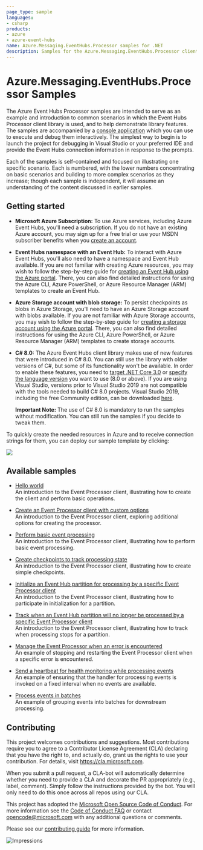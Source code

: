 ```yaml
---
page_type: sample
languages:
- csharp
products:
- azure
- azure-event-hubs
name: Azure.Messaging.EventHubs.Processor samples for .NET
description: Samples for the Azure.Messaging.EventHubs.Processor client library
---
```


# Azure.Messaging.EventHubs.Processor Samples

The  Azure Event Hubs Processor samples are intended to serve as an example and introduction to common scenarios in which the Event Hubs Processor client library is used, and to help demonstrate library features.  The samples are accompanied by a [console application](./Program.cs) which you can use to execute and debug them interactively.  The simplest way to begin is to launch the project for debugging in Visual Studio or your preferred IDE and provide the Event Hubs connection information in response to the prompts.

Each of the samples is self-contained and focused on illustrating one specific scenario.  Each is numbered, with the lower numbers concentrating on basic scenarios and building to more complex scenarios as they increase; though each sample is independent, it will assume an understanding of the content discussed in earlier samples.

## Getting started

- **Microsoft Azure Subscription:**  To use Azure services, including Azure Event Hubs, you'll need a subscription.  If you do not have an existing Azure account, you may sign up for a free trial or use your MSDN subscriber benefits when you [create an account](https://account.windowsazure.com/Home/Index).

- **Event Hubs namespace with an Event Hub:** To interact with Azure Event Hubs, you'll also need to have a namespace and Event Hub available.  If you are not familiar with creating Azure resources, you may wish to follow the step-by-step guide for [creating an Event Hub using the Azure portal](https://docs.microsoft.com/en-us/azure/event-hubs/event-hubs-create).  There, you can also find detailed instructions for using the Azure CLI, Azure PowerShell, or Azure Resource Manager (ARM) templates to create an Event Hub.

- **Azure Storage account with blob storage:** To persist checkpoints as blobs in Azure Storage, you'll need to have an Azure Storage account with blobs available.  If you are not familiar with Azure Storage accounts, you may wish to follow the step-by-step guide for [creating a storage account using the Azure portal](https://docs.microsoft.com/en-us/azure/storage/common/storage-quickstart-create-account?toc=%2Fazure%2Fstorage%2Fblobs%2Ftoc.json&tabs=azure-portal).  There, you can also find detailed instructions for using the Azure CLI, Azure PowerShell, or Azure Resource Manager (ARM) templates to create storage accounts.

- **C# 8.0:** The Azure Event Hubs client library makes use of new features that were introduced in C# 8.0.  You can still use the library with older versions of C#, but some of its functionality won't be available.  In order to enable these features, you need to [target .NET Core 3.0](https://docs.microsoft.com/en-us/dotnet/standard/frameworks#how-to-specify-target-frameworks) or [specify the language version](https://docs.microsoft.com/en-gb/dotnet/csharp/language-reference/configure-language-version#override-a-default) you want to use (8.0 or above).  If you are using Visual Studio, versions prior to Visual Studio 2019 are not compatible with the tools needed to build C# 8.0 projects.  Visual Studio 2019, including the free Community edition, can be downloaded [here](https://visualstudio.microsoft.com/vs/).

  **Important Note:** The use of C# 8.0 is mandatory to run the samples without modification.  You can still run the samples if you decide to tweak them.

To quickly create the needed resources in Azure and to receive connection strings for them, you can deploy our sample template by clicking:  

[![](http://azuredeploy.net/deploybutton.png)](https://portal.azure.com/#create/Microsoft.Template/uri/https%3A%2F%2Fraw.githubusercontent.com%2FAzure%2Fazure-sdk-for-net%2Fmaster%2Fsdk%2Feventhub%2FAzure.Messaging.EventHubs.Processor%2Fassets%2Fsamples-azure-deploy.json)

## Available samples

- [Hello world](https://github.com/Azure/azure-sdk-for-net/tree/master/sdk/eventhub/Azure.Messaging.EventHubs.Processor/samples/Sample01_HelloWorld.cs)  
  An introduction to the Event Processor client, illustrating how to create the client and perform basic operations.
  
- [Create an Event Processor client with custom options](https://github.com/Azure/azure-sdk-for-net/tree/master/sdk/eventhub/Azure.Messaging.EventHubs.Processor/samples/Sample02_ProcessorWithCustomOptions.cs)  
  An introduction to the Event Processor client, exploring additional options for creating the processor.

- [Perform basic event processing](https://github.com/Azure/azure-sdk-for-net/tree/master/sdk/eventhub/Azure.Messaging.EventHubs.Processor/samples/Sample03_BasicEventProcessing.cs)  
  An introduction to the Event Processor client, illustrating how to perform basic event processing.

- [Create checkpoints to track processing state](https://github.com/Azure/azure-sdk-for-net/tree/master/sdk/eventhub/Azure.Messaging.EventHubs.Processor/samples/Sample04_BasicCheckpointing.cs)  
  An introduction to the Event Processor client, illustrating how to create simple checkpoints.
  
- [Initialize an Event Hub partition for processing by a specific Event Processor client](https://github.com/Azure/azure-sdk-for-net/tree/master/sdk/eventhub/Azure.Messaging.EventHubs.Processor/samples/Sample05_InitializeAPartition.cs)  
  An introduction to the Event Processor client, illustrating how to participate in initialization for a partition.

- [Track when an Event Hub partition will no longer be processed by a specific Event Processor client](https://github.com/Azure/azure-sdk-for-net/tree/master/sdk/eventhub/Azure.Messaging.EventHubs.Processor/samples/Sample06_TrackWhenAPartitionIsClosed.cs)  
  An introduction to the Event Processor client, illustrating how to track when processing stops for a partition.
  
- [Manage the Event Processor when an error is encountered](https://github.com/Azure/azure-sdk-for-net/tree/master/sdk/eventhub/Azure.Messaging.EventHubs.Processor/samples/Sample07_RestartProcessingOnError.cs)  
  An example of stopping and restarting the Event Processor client when a specific error is encountered.

- [Send a heartbeat for health monitoring while processing events](https://github.com/Azure/azure-sdk-for-net/tree/master/sdk/eventhub/Azure.Messaging.EventHubs.Processor/samples/Sample08_EventProcessingHeartbeat.cs)  
  An example of ensuring that the handler for processing events is invoked on a fixed interval when no events are available.

- [Process events in batches](https://github.com/Azure/azure-sdk-for-net/tree/master/sdk/eventhub/Azure.Messaging.EventHubs.Processor/samples/Sample09_ProcessEventsByBatch.cs)  
  An example of grouping events into batches for downstream processing.
  
## Contributing  

This project welcomes contributions and suggestions.  Most contributions require you to agree to a Contributor License Agreement (CLA) declaring that you have the right to, and actually do, grant us the rights to use your contribution. For details, visit https://cla.microsoft.com.

When you submit a pull request, a CLA-bot will automatically determine whether you need to provide a CLA and decorate the PR appropriately (e.g., label, comment). Simply follow the instructions provided by the bot. You will only need to do this once across all repos using our CLA.

This project has adopted the [Microsoft Open Source Code of Conduct](https://opensource.microsoft.com/codeofconduct/). For more information see the [Code of Conduct FAQ](https://opensource.microsoft.com/codeofconduct/faq/) or contact [opencode@microsoft.com](mailto:opencode@microsoft.com) with any additional questions or comments.

Please see our [contributing guide](./../Azure.Messaging.EventHubs/CONTRIBUTING.md) for more information.
  
![Impressions](https://azure-sdk-impressions.azurewebsites.net/api/impressions/azure-sdk-for-net%2Fsdk%2Feventhub%2FAzure.Messaging.EventHubs.Processor/samples/%2FREADME.png)